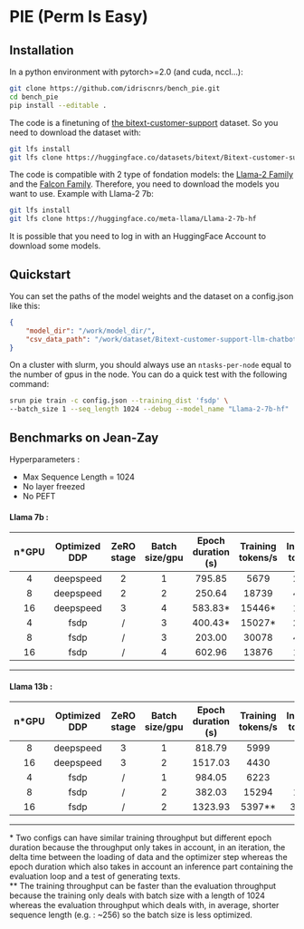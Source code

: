 # **PIE (Perm Is Easy)**

## Installation

In a python environment with pytorch>=2.0 (and cuda, nccl...):
```bash
git clone https://github.com/idriscnrs/bench_pie.git
cd bench_pie
pip install --editable .
```

The code is a finetuning of [the bitext-customer-support](https://huggingface.co/datasets/bitext/Bitext-customer-support-llm-chatbot-training-dataset) dataset. So you need to download the dataset with:
```bash
git lfs install
git lfs clone https://huggingface.co/datasets/bitext/Bitext-customer-support-llm-chatbot-training-dataset
```

The code is compatible with 2 type of fondation models: the [Llama-2 Family](https://huggingface.co/meta-llama) and the [Falcon Family](https://huggingface.co/tiiuae).
Therefore, you need to download the models you want to use. Example with Llama-2 7b:
```bash
git lfs install
git lfs clone https://huggingface.co/meta-llama/Llama-2-7b-hf
```
It is possible that you need to log in with an HuggingFace Account to download some models.

## Quickstart
You can set the paths of the model weights and the dataset on a config.json like this:
```json
{
	"model_dir": "/work/model_dir/",
	"csv_data_path": "/work/dataset/Bitext-customer-support-llm-chatbot-training-dataset/Bitext_Sample_Customer_Support_Training_Dataset_27K_responses-v11.csv",
}
```

On a cluster with slurm, you should always use an `ntasks-per-node` equal to the number of gpus in the node. You can do a quick test with the following command:
```bash
srun pie train -c config.json --training_dist 'fsdp' \
--batch_size 1 --seq_length 1024 --debug --model_name "Llama-2-7b-hf"
```

## Benchmarks on Jean-Zay
Hyperparameters :
 - Max Sequence Length = 1024
 - No layer freezed
 - No PEFT
#### Llama 7b :
|n*GPU|Optimized DDP|ZeRO stage|Batch size/gpu|Epoch duration (s)|Training tokens/s|Inference tokens/s|GPU memory allocated(GB)|Avg loss|perplexity|
|:---:|:---:|:---:|:---:|:---:|:---:|:---:|:---:|:---:|:---:|
|4|deepspeed|2|1|795.85|5679|20768|50.91|0.53|1.67|
|8|deepspeed|2|2|250.64|18739|49488|50.44|0.55|1.64|
|16|deepspeed|3|4|583.83*|15446*|12441|65.59|0.65|1.65|
|4|fsdp|/|3|400.43*|15027*|23347|52.12|0.63|1.69|
|8|fsdp|/|3|203.00|30078|42023|47.41|0.68|1.72|
|16|fsdp|/|4|602.96|13876|13166|59.10|0.78|1.80|
---
#### Llama 13b :
|n*GPU|Optimized DDP|ZeRO stage|Batch size/gpu|Epoch duration (s)|Training tokens/s|Inference tokens/s|GPU memory allocated(GB)|Avg loss|perplexity|
|:---:|:---:|:---:|:---:|:---:|:---:|:---:|:---:|:---:|:---:|
|8|deepspeed|3|1|818.79|5999|7226|48.51|0.52|1.64|
|16|deepspeed|3|2|1517.03|4430|2958|58.93|0.57|1.62|
|4|fsdp|/|1|984.05|6223|5984|41.14|0.56|1.63|
|8|fsdp|/|2|382.03|15294|19318|53.70|0.62|1.66|
|16|fsdp|/|2|1323.93|5397**|3556**|49.15|0.67|1.70|
---
\* Two configs can have similar training throughput but different epoch duration because the throughput only takes in account, in an iteration, the delta time between the loading of data and the optimizer step whereas the epoch duration which also takes in account an inference part containing the evaluation loop and a test of generating texts.
</br>** The training throughput can be faster than the evaluation throughput because the training only deals with batch size with a length of 1024 whereas the evaluation throughput which deals with, in average, shorter sequence length (e.g. : ~256) so the batch size is less optimized.
